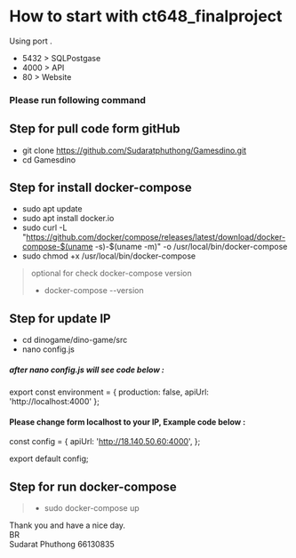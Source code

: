 # How to start with ct648_finalproject
Using port .
- 5432 > SQLPostgase
- 4000 > API
- 80 > Website
### Please run following command

## Step for pull code form gitHub
* git clone https://github.com/Sudaratphuthong/Gamesdino.git
* cd  Gamesdino

## Step for install docker-compose
* sudo apt update
* sudo apt install docker.io
* sudo curl -L "https://github.com/docker/compose/releases/latest/download/docker-compose-$(uname -s)-$(uname -m)" -o /usr/local/bin/docker-compose 
* sudo chmod +x /usr/local/bin/docker-compose

> optional for check  docker-compose version
> * docker-compose --version


## Step for update IP 
* cd dinogame/dino-game/src
* nano config.js
##### after nano config.js will see code below :
export const environment = {
    production: false,
    apiUrl: 'http://localhost:4000'
  };
#### Please change form **localhost** to your IP, Example code below :
const config = {
    apiUrl: 'http://18.140.50.60:4000',
  };
  
  export default config;
## Step for run docker-compose
> * sudo docker-compose up



Thank you and have a nice day. <br>
BR <br>
Sudarat Phuthong 66130835

